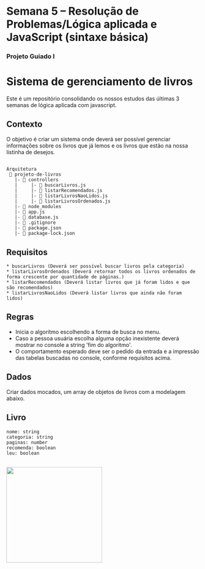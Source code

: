 # Semana 5 – Resolução de Problemas/Lógica aplicada e JavaScript (sintaxe básica)
### Projeto Guiado I 


# Sistema de gerenciamento de livros

 Este é um repositório consolidando os nossos estudos das últimas 3 semanas de lógica aplicada com javascript.


## Contexto
O objetivo é criar um sistema onde deverá ser possível gerenciar informações sobre os livros que já lemos e os livros que estão na nossa listinha de desejos.


##


```
Arquitetura                                                  
 📁 projeto-de-livros
   |- 📁 controllers                                                                                                
   |     |- 📄 buscarLivros.js
   |     |- 📄 listarRecomendados.js
   |     |- 📄 listarLivrosNaoLidos.js
   |     |- 📄 listarLivrosOrdenados.js
   |- 📁 node_modules
   |- 📄 app.js
   |- 📄 database.js
   |- 📄 .gitignore
   |- 📄 package.json  
   |- 📄 package-lock.json

```
   
##


## Requisitos
```
* buscarLivros (Deverá ser possível buscar livros pela categoria)
* listarLivrosOrdenados (Deverá retornar todos os livros ordenados de forma crescente por quantidade de páginas.)
* listarRecomendados (Deverá listar livros que já foram lidos e que são recomendados)
* listarLivrosNaoLidos (Deverá listar livros que ainda não foram lidos)

```

## Regras

* Inicia o algoritmo escolhendo a forma de busca no menu.
* Caso a pessoa usuária escolha alguma opção inexistente deverá mostrar no console a string 'fim do algoritmo'.
* O comportamento esperado deve ser o pedido da entrada e a impressão das tabelas buscadas no console, conforme requisitos acima.


## Dados
Criar dados mocados, um array de objetos de livros com a modelagem abaixo.

## Livro

```
nome: string
categoria: string
paginas: number
recomenda: boolean
leu: boolean

```


##

<img src="https://media.giphy.com/media/ekebkJkXk7HfmFDr5r/giphy.gif" width="250" height="250"/></h4><br>

